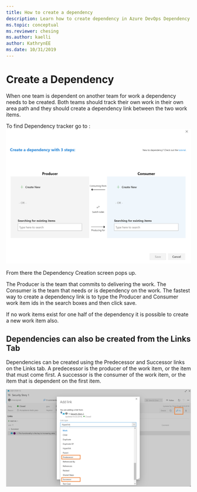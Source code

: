 ```yaml
---
title: How to create a dependency
description: Learn how to create dependency in Azure DevOps Dependency Tracker
ms.topic: conceptual
ms.reviewer: chesing
ms.author: kaelli
author: KathrynEE
ms.date: 10/31/2019
---
```


# Create a Dependency

When one team is dependent on another team for work a dependency needs to be created.  Both teams should track their own work in their own area path and they should create a dependency link between the two work items.

To find Dependency tracker go to :
![dependency tracker](_img/Easy-Button.png)

From there the Dependency Creation screen pops up.

The Producer is the team that commits to delivering the work.
The Consumer is the team that needs or is dependency on the work.
The fastest way to create a dependency link is to type the Producer and Consumer work item ids in the search boxes and then click save.

If no work items exist for one half of the dependency it is possible to create a new work item also.

## Dependencies can also be created from the Links Tab

Dependencies can be created using the Predecessor and Successor links on the Links tab.
A predecessor is the producer of the work item, or the item that must come first.
A successor is the consumer of the work item, or the item that is dependent on the first item.

![dependency tracker](_img/Links-View.png)
